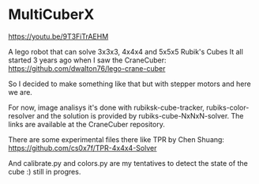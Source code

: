 # MultiCuberX

https://youtu.be/9T3FiTrAEHM

A lego robot that can solve 3x3x3, 4x4x4 and 5x5x5 Rubik's Cubes
It all started 3 years ago when I saw the CraneCuber:
https://github.com/dwalton76/lego-crane-cuber

So I decided to make something like that but with stepper motors and here we are.

For now, image analisys it's done with rubiksk-cube-tracker, rubiks-color-resolver and the solution is provided by rubiks-cube-NxNxN-solver. The links are available at the CraneCuber repository.

There are some experimental files there like TPR by Chen Shuang:
https://github.com/cs0x7f/TPR-4x4x4-Solver

And calibrate.py and colors.py are my tentatives to detect the state of the cube :) still in progres.

